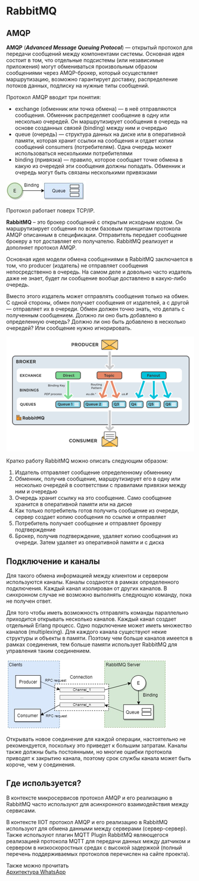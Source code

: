 # RabbitMQ

## AMQP
__AMQP__ (___Advanced Message Queuing Protocol___) — открытый протокол для передачи сообщений между компонентами системы. Основная идея состоит в том, что отдельные подсистемы (или независимые приложения) могут обмениваться произвольным образом сообщениями через AMQP-брокер, который осуществляет маршрутизацию, возможно гарантирует доставку, распределение потоков данных, подписку на нужные типы сообщений.

Протокол AMQP вводит три понятия:

* exchange (обменник или точка обмена) — в неё отправляются сообщения. Обменник распределяет сообщение в одну или несколько очередей. Он маршрутизирует сообщения в очередь на основе созданных связей (binding) между ним и очередью
* queue (очередь) — структура данных на диске или в оперативной памяти, которая хранит ссылки на сообщения и отдает копии сообщений consumers (потребителям). Одна очередь может использоваться несколькими потребителями
* binding (привязка) — правило, которое сообщает точке обмена в какую из очередей эти сообщения должны попадать. Обменник и очередь могут быть связаны несколькими привязками

![image](assets/binding.jpg)

Протокол работает поверх TCP/IP.


__RabbitMQ__ – это брокер сообщений с открытым исходным кодом. Он маршрутизирует собщения по всем базовым принципам протокола AMQP описанным в спецификации. Отправитель передает сообщение брокеру а тот доставляет его получателю. RabbitMQ реализует и дополняет протокол AMQP.


Основная идея модели обмена сообщениями в RabbitMQ заключается в том, что producer (издатель) не отправляет сообщения непосредственно в очередь. На самом деле и довольно часто издатель даже не знает, будет ли сообщение вообще доставлено в какую-либо очередь.


Вместо этого издатель может отправлять сообщения только на обмен. С одной стороны, обмен получает сообщения от издателей, а с другой — отправляет их в очереди. Обмен должен точно знать, что делать с полученным сообщением. Должно ли оно быть добавлено в определенную очередь? Должно ли оно быть добавлено в несколько очередей? Или сообщение нужно игнорировать.

![image](assets/producer-consumer.png)

Кратко работу RabbitMQ можно описать следующим образом:


1. Издатель отправляет сообщение определенному обменнику
2. Обменник, получив сообщение, маршрутизирует его в одну или несколько очередей в соответствии с правилами привязки между ним и очередью
3. Очередь хранит ссылку на это сообщение. Само сообщение хранится в оперативной памяти или на диске
4. Как только потребитель готов получить сообщение из очереди, сервер создает копию сообщения по ссылке и отправляет
5. Потребитель получает сообщение и отправляет брокеру подтверждение
6. Брокер, получив подтверждение, удаляет копию сообщения из очереди. Затем удаляет из оперативной памяти и с диска


## Подключение и каналы

Для такого обмена информацией между клиентом и сервером используются каналы. Каналы создаются в рамках определенного подключения. Каждый канал изолирован от других каналов. В синхронном случае не возможно выполнять следующую команду, пока не получен ответ.


Для того чтобы иметь возможность отправлять команды параллельно приходится открывать несколько каналов. Каждый канал создает отдельный Erlang процесс. Одно подключение может иметь множество каналов (multiplexing). Для каждого канала существуют некие структуры и объекты в памяти. Поэтому чем больше каналов имеется в рамках соединения, тем больше памяти использует RabbitMQ для управления таким соединением.

![image](assets/multiplexing.jpeg)


Открывать новое соединение для каждой операции, настоятельно не рекомендуется, поскольку это приведет к большим затратам. Каналы также должны быть постоянными, но многие ошибки протокола приводят к закрытию канала, поэтому срок службы канала может быть короче, чем у соединения.

## Где используется?

В контексте микросервисов протокол AMQP и его реализацию в RabbitMQ часто используют для асинхронного взаимодействия между сервисами.


В контексте IIOT протокол AMQP и его реализацию в RabbitMQ используют для обмена данными между серверами (сервер-сервер). Также используют плагин MQTT Plugin RabbitMQ являющегося реализацией протокола MQTT для передачи данных между датчиком и сервером в низкоскоростных средах с высокой задержкой (полный перечень поддерживаемых протоколов перечислен на сайте проекта).

Также можно прочитать \
[Архитектура WhatsApp](https://habr.com/ru/post/276951/)